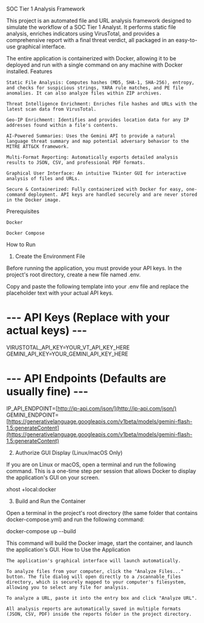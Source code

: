 SOC Tier 1 Analysis Framework

This project is an automated file and URL analysis framework designed to simulate the workflow of a SOC Tier 1 Analyst. It performs static file analysis, enriches indicators using VirusTotal, and provides a comprehensive report with a final threat verdict, all packaged in an easy-to-use graphical interface.

The entire application is containerized with Docker, allowing it to be deployed and run with a single command on any machine with Docker installed.
Features

    Static File Analysis: Computes hashes (MD5, SHA-1, SHA-256), entropy, and checks for suspicious strings, YARA rule matches, and PE file anomalies. It can also analyze files within ZIP archives.

    Threat Intelligence Enrichment: Enriches file hashes and URLs with the latest scan data from VirusTotal.

    Geo-IP Enrichment: Identifies and provides location data for any IP addresses found within a file's contents.

    AI-Powered Summaries: Uses the Gemini API to provide a natural language threat summary and map potential adversary behavior to the MITRE ATT&CK framework.

    Multi-Format Reporting: Automatically exports detailed analysis results to JSON, CSV, and professional PDF formats.

    Graphical User Interface: An intuitive Tkinter GUI for interactive analysis of files and URLs.

    Secure & Containerized: Fully containerized with Docker for easy, one-command deployment. API keys are handled securely and are never stored in the Docker image.

Prerequisites

    Docker

    Docker Compose

How to Run
1. Create the Environment File

Before running the application, you must provide your API keys. In the project's root directory, create a new file named .env.

Copy and paste the following template into your .env file and replace the placeholder text with your actual API keys.

# --- API Keys (Replace with your actual keys) ---
VIRUSTOTAL_API_KEY=YOUR_VT_API_KEY_HERE
GEMINI_API_KEY=YOUR_GEMINI_API_KEY_HERE

# --- API Endpoints (Defaults are usually fine) ---
IP_API_ENDPOINT=[http://ip-api.com/json/](http://ip-api.com/json/)
GEMINI_ENDPOINT=[https://generativelanguage.googleapis.com/v1beta/models/gemini-flash-1.5:generateContent](https://generativelanguage.googleapis.com/v1beta/models/gemini-flash-1.5:generateContent)

2. Authorize GUI Display (Linux/macOS Only)

If you are on Linux or macOS, open a terminal and run the following command. This is a one-time step per session that allows Docker to display the application's GUI on your screen.

xhost +local:docker

3. Build and Run the Container

Open a terminal in the project's root directory (the same folder that contains docker-compose.yml) and run the following command:

docker-compose up --build

This command will build the Docker image, start the container, and launch the application's GUI.
How to Use the Application

    The application's graphical interface will launch automatically.

    To analyze files from your computer, click the "Analyze Files..." button. The file dialog will open directly to a /scannable_files directory, which is securely mapped to your computer's filesystem, allowing you to select any file for analysis.

    To analyze a URL, paste it into the entry box and click "Analyze URL".

    All analysis reports are automatically saved in multiple formats (JSON, CSV, PDF) inside the reports folder in the project directory.

